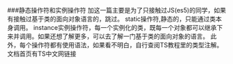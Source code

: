 ###静态操作符和实例操作符
  加这一篇主要是为了只接触过JS(es5)的同学，如果有接触过基于类的面向对象语言的，跳过。
  static操作符,静态的，只能通过类本身调用。
  instance实例操作符，每一个实例化的类，既每一个对象都可以继承下来并调用。如果还想了解更多，可以去了解一门基于类的面向对象的语言。
  此外，每个操作符都有使用语法，如果看不明白，自行查阅TS教程里的类型注解。文档首页有TS中文网链接
